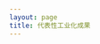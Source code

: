```yaml
---
layout: page
title: 代表性工业化成果
---
```

<!--
 * @Author: Conghao Wong
 * @Date: 2023-03-08 19:13:03
 * @LastEditors: Conghao Wong
 * @LastEditTime: 2023-03-11 19:43:00
 * @Description: file content
 * @Github: https://cocoon2wong.github.io
 * Copyright 2023 Conghao Wong, All Rights Reserved.
-->